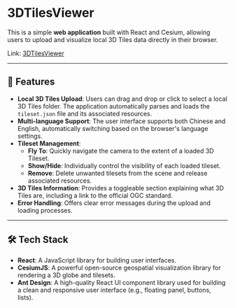 # 3DTilesViewer

This is a simple **web application** built with React and Cesium, allowing users to upload and visualize local 3D Tiles data directly in their browser.

Link: [3DTilesViewer](https://ni1o1.github.io/3DTilesViewer/)

---

## 🚀 Features

* **Local 3D Tiles Upload**: Users can drag and drop or click to select a local 3D Tiles folder. The application automatically parses and loads the `tileset.json` file and its associated resources.
* **Multi-language Support**: The user interface supports both Chinese and English, automatically switching based on the browser's language settings.
* **Tileset Management**:
    * **Fly To**: Quickly navigate the camera to the extent of a loaded 3D Tileset.
    * **Show/Hide**: Individually control the visibility of each loaded tileset.
    * **Remove**: Delete unwanted tilesets from the scene and release associated resources.
* **3D Tiles Information**: Provides a toggleable section explaining what 3D Tiles are, including a link to the official OGC standard.
* **Error Handling**: Offers clear error messages during the upload and loading processes.

---

## 🛠️ Tech Stack

* **React**: A JavaScript library for building user interfaces.
* **CesiumJS**: A powerful open-source geospatial visualization library for rendering a 3D globe and tilesets.
* **Ant Design**: A high-quality React UI component library used for building a clean and responsive user interface (e.g., floating panel, buttons, lists).
